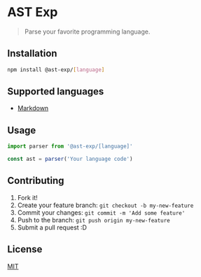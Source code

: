 # AST Exp

> Parse your favorite programming language.

## Installation

```bash
npm install @ast-exp/[language]
```

## Supported languages

- [Markdown](https://www.npmjs.com/package/@ast-exp/markdown)

## Usage

```ts
import parser from '@ast-exp/[language]'

const ast = parser('Your language code')
```

## Contributing

1. Fork it!
2. Create your feature branch: `git checkout -b my-new-feature`
3. Commit your changes: `git commit -m 'Add some feature'`
4. Push to the branch: `git push origin my-new-feature`
5. Submit a pull request :D

## License

[MIT](LICENSE)
